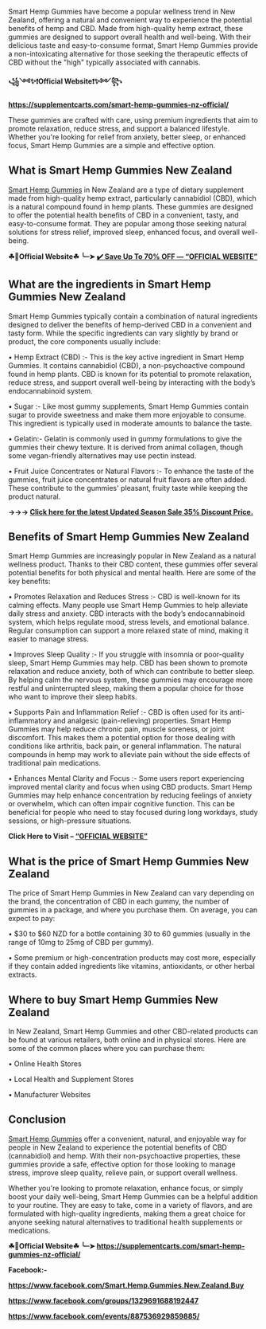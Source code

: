Smart Hemp Gummies have become a popular wellness trend in New Zealand, offering a natural and convenient way to experience the potential benefits of hemp and CBD. Made from high-quality hemp extract, these gummies are designed to support overall health and well-being. With their delicious taste and easy-to-consume format, Smart Hemp Gummies provide a non-intoxicating alternative for those seeking the therapeutic effects of CBD without the "high" typically associated with cannabis.

**꧁༺✨❗Official Website❗✨༻꧂**

**https://supplementcarts.com/smart-hemp-gummies-nz-official/**

These gummies are crafted with care, using premium ingredients that aim to promote relaxation, reduce stress, and support a balanced lifestyle. Whether you're looking for relief from anxiety, better sleep, or enhanced focus, Smart Hemp Gummies are a simple and effective option. 


## What is Smart Hemp Gummies New Zealand

[Smart Hemp Gummies](https://thebuzzbyte.com/smart-hemp-gummies-new-zealand/) in New Zealand are a type of dietary supplement made from high-quality hemp extract, particularly cannabidiol (CBD), which is a natural compound found in hemp plants. These gummies are designed to offer the potential health benefits of CBD in a convenient, tasty, and easy-to-consume format. They are popular among those seeking natural solutions for stress relief, improved sleep, enhanced focus, and overall well-being.

**☘📣Official Website☘ ╰┈➤ [✔️ Save Up To 70% OFF — “OFFICIAL WEBSITE”](https://supplementcarts.com/smart-hemp-gummies-nz-official/)**

## What are the ingredients in Smart Hemp Gummies New Zealand

Smart Hemp Gummies typically contain a combination of natural ingredients designed to deliver the benefits of hemp-derived CBD in a convenient and tasty form. While the specific ingredients can vary slightly by brand or product, the core components usually include:

•	Hemp Extract (CBD) :- This is the key active ingredient in Smart Hemp Gummies. It contains cannabidiol (CBD), a non-psychoactive compound found in hemp plants. CBD is known for its potential to promote relaxation, reduce stress, and support overall well-being by interacting with the body’s endocannabinoid system.

•	Sugar :- Like most gummy supplements, Smart Hemp Gummies contain sugar to provide sweetness and make them more enjoyable to consume. This ingredient is typically used in moderate amounts to balance the taste.

•	Gelatin:- Gelatin is commonly used in gummy formulations to give the gummies their chewy texture. It is derived from animal collagen, though some vegan-friendly alternatives may use pectin instead.

•	Fruit Juice Concentrates or Natural Flavors :- To enhance the taste of the gummies, fruit juice concentrates or natural fruit flavors are often added. These contribute to the gummies' pleasant, fruity taste while keeping the product natural.

**→→→ [Click here for the latest Updated Season Sale 35% Discount Price.](https://supplementcarts.com/smart-hemp-gummies-nz-official/)**

## Benefits of Smart Hemp Gummies New Zealand

Smart Hemp Gummies are increasingly popular in New Zealand as a natural wellness product. Thanks to their CBD content, these gummies offer several potential benefits for both physical and mental health. Here are some of the key benefits:

•	Promotes Relaxation and Reduces Stress :- CBD is well-known for its calming effects. Many people use Smart Hemp Gummies to help alleviate daily stress and anxiety. CBD interacts with the body’s endocannabinoid system, which helps regulate mood, stress levels, and emotional balance. Regular consumption can support a more relaxed state of mind, making it easier to manage stress.

•	Improves Sleep Quality :- If you struggle with insomnia or poor-quality sleep, Smart Hemp Gummies may help. CBD has been shown to promote relaxation and reduce anxiety, both of which can contribute to better sleep. By helping calm the nervous system, these gummies may encourage more restful and uninterrupted sleep, making them a popular choice for those who want to improve their sleep habits.

•	Supports Pain and Inflammation Relief :- CBD is often used for its anti-inflammatory and analgesic (pain-relieving) properties. Smart Hemp Gummies may help reduce chronic pain, muscle soreness, or joint discomfort. This makes them a potential option for those dealing with conditions like arthritis, back pain, or general inflammation. The natural compounds in hemp may work to alleviate pain without the side effects of traditional pain medications.

•	Enhances Mental Clarity and Focus :- Some users report experiencing improved mental clarity and focus when using CBD products. Smart Hemp Gummies may help enhance concentration by reducing feelings of anxiety or overwhelm, which can often impair cognitive function. This can be beneficial for people who need to stay focused during long workdays, study sessions, or high-pressure situations.

**Click Here to Visit – [“OFFICIAL WEBSITE”](https://supplementcarts.com/smart-hemp-gummies-nz-official/)**

## What is the price of Smart Hemp Gummies New Zealand

The price of Smart Hemp Gummies in New Zealand can vary depending on the brand, the concentration of CBD in each gummy, the number of gummies in a package, and where you purchase them. On average, you can expect to pay:

•	$30 to $60 NZD for a bottle containing 30 to 60 gummies (usually in the range of 10mg to 25mg of CBD per gummy).

•	Some premium or high-concentration products may cost more, especially if they contain added ingredients like vitamins, antioxidants, or other herbal extracts.


## Where to buy Smart Hemp Gummies New Zealand

In New Zealand, Smart Hemp Gummies and other CBD-related products can be found at various retailers, both online and in physical stores. Here are some of the common places where you can purchase them:

•	Online Health Stores

•	Local Health and Supplement Stores

•	Manufacturer Websites


## Conclusion

[Smart Hemp Gummies](https://thebuzzbyte.com/smart-hemp-gummies-new-zealand/) offer a convenient, natural, and enjoyable way for people in New Zealand to experience the potential benefits of CBD (cannabidiol) and hemp. With their non-psychoactive properties, these gummies provide a safe, effective option for those looking to manage stress, improve sleep quality, relieve pain, or support overall wellness.

Whether you're looking to promote relaxation, enhance focus, or simply boost your daily well-being, Smart Hemp Gummies can be a helpful addition to your routine. They are easy to take, come in a variety of flavors, and are formulated with high-quality ingredients, making them a great choice for anyone seeking natural alternatives to traditional health supplements or medications.

**☘📣Official Website☘ ╰┈➤ https://supplementcarts.com/smart-hemp-gummies-nz-official/**

**Facebook:-**

**https://www.facebook.com/Smart.Hemp.Gummies.New.Zealand.Buy**

**https://www.facebook.com/groups/1329691688192447**

**https://www.facebook.com/events/887536929859885/**
